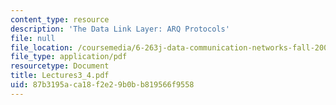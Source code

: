 ```yaml
---
content_type: resource
description: 'The Data Link Layer: ARQ Protocols'
file: null
file_location: /coursemedia/6-263j-data-communication-networks-fall-2002/87b3195aca18f2e29b0bb819566f9558_Lectures3_4.pdf
file_type: application/pdf
resourcetype: Document
title: Lectures3_4.pdf
uid: 87b3195a-ca18-f2e2-9b0b-b819566f9558
---
```

